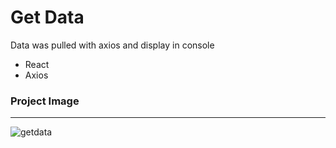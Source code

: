 # Get Data
Data was pulled with axios and display in console
* React
* Axios
### Project Image
---
![getdata](https://user-images.githubusercontent.com/85495654/185648729-fa3e6355-4fe4-470c-bb18-02028815c21a.png)
